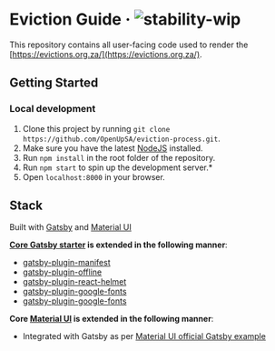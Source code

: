 # Eviction Guide &middot; ![stability-wip](https://img.shields.io/badge/stability-work_in_progress-lightgrey.svg)

This repository contains all user-facing code used to render the [https://evictions.org.za/](https://evictions.org.za/).

## Getting Started

### Local development

1. Clone this project by running `git clone https://github.com/OpenUpSA/eviction-process.git`.
2. Make sure you have the latest [NodeJS](https://nodejs.org/en/) installed.
3. Run `npm install` in the root folder of the repository.
4. Run `npm start` to spin up the development server.*
5. Open `localhost:8000` in your browser.

## Stack

Built with [Gatsby](https://www.gatsbyjs.org/) and [Material UI](https://material-ui.com/)

**[Core Gatsby starter](https://github.com/gatsbyjs/gatsby-starter-default/blob/master/package.json) is extended in the following manner**:
- [gatsby-plugin-manifest](https://www.npmjs.com/package/gatsby-plugin-manifest)
- [gatsby-plugin-offline](https://www.npmjs.com/package/gatsby-plugin-offline)
- [gatsby-plugin-react-helmet](https://www.npmjs.com/package/gatsby-plugin-react-helmet)
- [gatsby-plugin-google-fonts](https://www.npmjs.com/package/gatsby-plugin-google-fonts)
- [gatsby-plugin-google-fonts](https://www.npmjs.com/package/gatsby-plugin-google-fonts)


**Core [Material UI](https://material-ui.com/) is extended in the following manner**:
- Integrated with Gatsby as per [Material UI official Gatsby example](https://github.com/mui-org/material-ui/tree/master/examples/gatsby)
